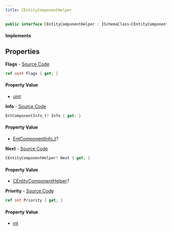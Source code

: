 ```yaml
---
title: CEntityComponentHelper
---
```


```csharp
public interface CEntityComponentHelper : ISchemaClass<CEntityComponentHelper>, ISchemaField, ISchemaClass, INativeHandle
```

#### Implements

## Properties

**Flags** - [Source Code](https://github.com/swiftly-solution/swiftlys2/blob/master/managed/src/SwiftlyS2.Generated/Schemas/Interfaces/CEntityComponentHelper.cs#L16)

```csharp
ref uint Flags { get; }
```

#### Property Value

- [uint](https://learn.microsoft.com/dotnet/api/system.uint32)

**Info** - [Source Code](https://github.com/swiftly-solution/swiftlys2/blob/master/managed/src/SwiftlyS2.Generated/Schemas/Interfaces/CEntityComponentHelper.cs#L18)

```csharp
EntComponentInfo_t? Info { get; }
```

#### Property Value

- [EntComponentInfo_t](/docs/api/shared/schemadefinitions/entcomponentinfo_t)?

**Next** - [Source Code](https://github.com/swiftly-solution/swiftlys2/blob/master/managed/src/SwiftlyS2.Generated/Schemas/Interfaces/CEntityComponentHelper.cs#L22)

```csharp
CEntityComponentHelper? Next { get; }
```

#### Property Value

- [CEntityComponentHelper](/docs/api/shared/schemadefinitions/centitycomponenthelper)?

**Priority** - [Source Code](https://github.com/swiftly-solution/swiftlys2/blob/master/managed/src/SwiftlyS2.Generated/Schemas/Interfaces/CEntityComponentHelper.cs#L20)

```csharp
ref int Priority { get; }
```

#### Property Value

- [int](https://learn.microsoft.com/dotnet/api/system.int32)


